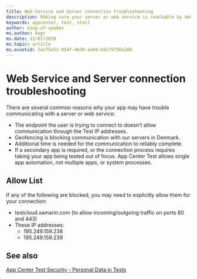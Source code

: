 ```yaml
---
title: Web Service and Server connection troubleshooting
description: Making sure your server or web service is reachable by devices in App Center Test
keywords: appcenter, test, stall
author: king-of-spades
ms.author: kegr
ms.date: 12/07/2020
ms.topic: article
ms.assetid: 2acf5e51-954f-4b38-aa09-bdcf5756e288 
---
```


# Web Service and Server connection troubleshooting
There are several common reasons why your app may have trouble communicating with a server or web service:

- The endpoint the user is trying to connect to doesn't allow communication through the Test IP addresses. 
- Geofencing is blocking communication with our servers in Denmark.
- Additional time is needed for the communication to reliably complete.
- If a secondary app is required, or the connection process requires taking your app being tested out of focus. App Center Test allows single app automation, not multiple apps, or system processes.

## Allow List
If any of the following are blocked, you may need to explicitly allow them for your connection: 

- testcloud.xamarin.com (to allow incoming/outgoing traffic on ports 80 and 443)
- These IP addresses:
   - 195.249.159.238
   - 195.249.159.239
   
## See also
[App Center Test Security - Personal Data in Tests](~/test-cloud/security.md#personal-data-in-tests)
